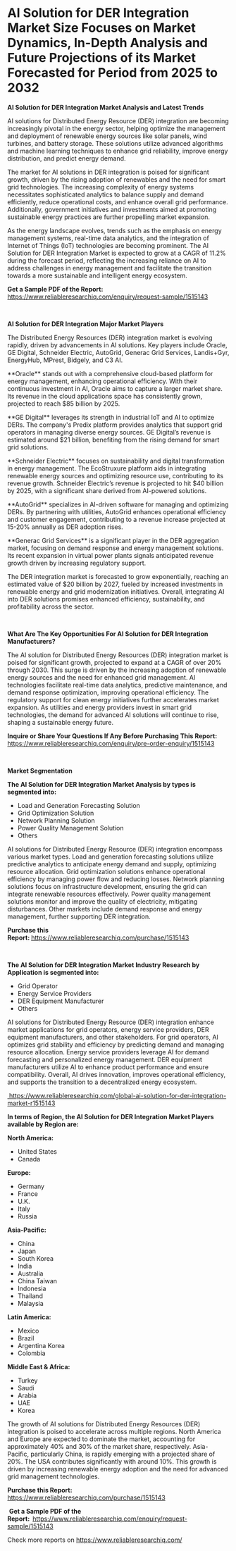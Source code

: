<p><h1>AI Solution for DER Integration Market Size Focuses on Market Dynamics, In-Depth Analysis and Future Projections of its Market Forecasted for Period from 2025 to 2032</h1></p><p><strong>AI Solution for DER Integration Market Analysis and Latest Trends</strong></p>
<p><p>AI solutions for Distributed Energy Resource (DER) integration are becoming increasingly pivotal in the energy sector, helping optimize the management and deployment of renewable energy sources like solar panels, wind turbines, and battery storage. These solutions utilize advanced algorithms and machine learning techniques to enhance grid reliability, improve energy distribution, and predict energy demand. </p><p>The market for AI solutions in DER integration is poised for significant growth, driven by the rising adoption of renewables and the need for smart grid technologies. The increasing complexity of energy systems necessitates sophisticated analytics to balance supply and demand efficiently, reduce operational costs, and enhance overall grid performance. Additionally, government initiatives and investments aimed at promoting sustainable energy practices are further propelling market expansion.</p><p>As the energy landscape evolves, trends such as the emphasis on energy management systems, real-time data analytics, and the integration of Internet of Things (IoT) technologies are becoming prominent. The AI Solution for DER Integration Market is expected to grow at a CAGR of 11.2% during the forecast period, reflecting the increasing reliance on AI to address challenges in energy management and facilitate the transition towards a more sustainable and intelligent energy ecosystem.</p></p>
<p><strong>Get a Sample PDF of the Report:&nbsp;</strong> <a href="https://www.reliableresearchiq.com/enquiry/request-sample/1515143?utm_campaign=2821&utm_medium=2&utm_source=Github&utm_content=ia&utm_term=11032025&utm_id=ai-solution-for-der-integration">https://www.reliableresearchiq.com/enquiry/request-sample/1515143</a></p>
<p>&nbsp;</p>
<p><strong>AI Solution for DER Integration Major Market Players</strong></p>
<p><p>The Distributed Energy Resources (DER) integration market is evolving rapidly, driven by advancements in AI solutions. Key players include Oracle, GE Digital, Schneider Electric, AutoGrid, Generac Grid Services, Landis+Gyr, EnergyHub, MPrest, Bidgely, and C3 AI.</p><p>**Oracle** stands out with a comprehensive cloud-based platform for energy management, enhancing operational efficiency. With their continuous investment in AI, Oracle aims to capture a larger market share. Its revenue in the cloud applications space has consistently grown, projected to reach $85 billion by 2025.</p><p>**GE Digital** leverages its strength in industrial IoT and AI to optimize DERs. The company's Predix platform provides analytics that support grid operators in managing diverse energy sources. GE Digital’s revenue is estimated around $21 billion, benefiting from the rising demand for smart grid solutions.</p><p>**Schneider Electric** focuses on sustainability and digital transformation in energy management. The EcoStruxure platform aids in integrating renewable energy sources and optimizing resource use, contributing to its revenue growth. Schneider Electric’s revenue is projected to hit $40 billion by 2025, with a significant share derived from AI-powered solutions.</p><p>**AutoGrid** specializes in AI-driven software for managing and optimizing DERs. By partnering with utilities, AutoGrid enhances operational efficiency and customer engagement, contributing to a revenue increase projected at 15-20% annually as DER adoption rises.</p><p>**Generac Grid Services** is a significant player in the DER aggregation market, focusing on demand response and energy management solutions. Its recent expansion in virtual power plants signals anticipated revenue growth driven by increasing regulatory support.</p><p>The DER integration market is forecasted to grow exponentially, reaching an estimated value of $20 billion by 2027, fueled by increased investments in renewable energy and grid modernization initiatives. Overall, integrating AI into DER solutions promises enhanced efficiency, sustainability, and profitability across the sector.</p></p>
<p>&nbsp;</p>
<p><strong>What Are The Key Opportunities For AI Solution for DER Integration Manufacturers?</strong></p>
<p><p>The AI solution for Distributed Energy Resources (DER) integration market is poised for significant growth, projected to expand at a CAGR of over 20% through 2030. This surge is driven by the increasing adoption of renewable energy sources and the need for enhanced grid management. AI technologies facilitate real-time data analytics, predictive maintenance, and demand response optimization, improving operational efficiency. The regulatory support for clean energy initiatives further accelerates market expansion. As utilities and energy providers invest in smart grid technologies, the demand for advanced AI solutions will continue to rise, shaping a sustainable energy future.</p></p>
<p><strong>Inquire or Share Your Questions If Any Before Purchasing This Report:</strong> <a href="https://www.reliableresearchiq.com/enquiry/pre-order-enquiry/1515143?utm_campaign=2821&utm_medium=2&utm_source=Github&utm_content=ia&utm_term=11032025&utm_id=ai-solution-for-der-integration">https://www.reliableresearchiq.com/enquiry/pre-order-enquiry/1515143</a></p>
<p>&nbsp;</p>
<p><strong>Market Segmentation</strong></p>
<p><strong>The AI Solution for DER Integration Market Analysis by types is segmented into:</strong></p>
<p><ul><li>Load and Generation Forecasting Solution</li><li>Grid Optimization Solution</li><li>Network Planning Solution</li><li>Power Quality Management Solution</li><li>Others</li></ul></p>
<p><p>AI solutions for Distributed Energy Resource (DER) integration encompass various market types. Load and generation forecasting solutions utilize predictive analytics to anticipate energy demand and supply, optimizing resource allocation. Grid optimization solutions enhance operational efficiency by managing power flow and reducing losses. Network planning solutions focus on infrastructure development, ensuring the grid can integrate renewable resources effectively. Power quality management solutions monitor and improve the quality of electricity, mitigating disturbances. Other markets include demand response and energy management, further supporting DER integration.</p></p>
<p><strong>Purchase this Report:&nbsp;</strong><a href="https://www.reliableresearchiq.com/purchase/1515143?utm_campaign=2821&utm_medium=2&utm_source=Github&utm_content=ia&utm_term=11032025&utm_id=ai-solution-for-der-integration">https://www.reliableresearchiq.com/purchase/1515143</a></p>
<p>&nbsp;</p>
<p><strong>The AI Solution for DER Integration Market Industry Research by Application is segmented into:</strong></p>
<p><ul><li>Grid Operator</li><li>Energy Service Providers</li><li>DER Equipment Manufacturer</li><li>Others</li></ul></p>
<p><p>AI solutions for Distributed Energy Resource (DER) integration enhance market applications for grid operators, energy service providers, DER equipment manufacturers, and other stakeholders. For grid operators, AI optimizes grid stability and efficiency by predicting demand and managing resource allocation. Energy service providers leverage AI for demand forecasting and personalized energy management. DER equipment manufacturers utilize AI to enhance product performance and ensure compatibility. Overall, AI drives innovation, improves operational efficiency, and supports the transition to a decentralized energy ecosystem.</p></p>
<p><a href="https://www.reliableresearchiq.com/global-ai-solution-for-der-integration-market-r1515143?utm_campaign=2821&utm_medium=2&utm_source=Github&utm_content=ia&utm_term=11032025&utm_id=ai-solution-for-der-integration">&nbsp;https://www.reliableresearchiq.com/global-ai-solution-for-der-integration-market-r1515143</a></p>
<p><strong>In terms of Region, the AI Solution for DER Integration Market Players available by Region are:</strong></p>
<p>
    <p> <strong> North America: </strong>
        <ul>
            <li>United States</li>
            <li>Canada</li>
        </ul>
        </p> 
    <p> <strong> Europe: </strong>
        <ul>
            <li>Germany</li>
            <li>France</li>
            <li>U.K.</li>
            <li>Italy</li>
            <li>Russia</li>
        </ul>
        </p> 
    <p> <strong> Asia-Pacific: </strong>
        <ul>
            <li>China</li>
            <li>Japan</li>
            <li>South Korea</li>
            <li>India</li>
            <li>Australia</li>
            <li>China Taiwan</li>
            <li>Indonesia</li>
            <li>Thailand</li>
            <li>Malaysia</li>
        </ul>
        </p> 
    <p> <strong> Latin America: </strong>
        <ul>
            <li>Mexico</li>
            <li>Brazil</li>
            <li>Argentina Korea</li>
            <li>Colombia</li>
        </ul>
        </p> 
    <p> <strong> Middle East & Africa: </strong>
        <ul>
            <li>Turkey</li>
            <li>Saudi</li>
            <li>Arabia</li>
            <li>UAE</li>
            <li>Korea</li>
        </ul>
    </p>
    </p>
<p><p>The growth of AI solutions for Distributed Energy Resources (DER) integration is poised to accelerate across multiple regions. North America and Europe are expected to dominate the market, accounting for approximately 40% and 30% of the market share, respectively. Asia-Pacific, particularly China, is rapidly emerging with a projected share of 20%. The USA contributes significantly with around 10%. This growth is driven by increasing renewable energy adoption and the need for advanced grid management technologies.</p></p>
<p><strong>Purchase this Report: </strong><a href="https://www.reliableresearchiq.com/purchase/1515143?utm_campaign=2821&utm_medium=2&utm_source=Github&utm_content=ia&utm_term=11032025&utm_id=ai-solution-for-der-integration">https://www.reliableresearchiq.com/purchase/1515143</a></p>
<p>&nbsp;<strong>Get a Sample PDF of the Report:&nbsp;&nbsp;</strong><a href="https://www.reliableresearchiq.com/enquiry/request-sample/1515143?utm_campaign=2821&utm_medium=2&utm_source=Github&utm_content=ia&utm_term=11032025&utm_id=ai-solution-for-der-integration">https://www.reliableresearchiq.com/enquiry/request-sample/1515143</a></p>
<p><strong></strong></p>
<p>Check more reports on <a href="https://www.reliableresearchiq.com/?utm_campaign=2821&utm_medium=2&utm_source=Github&utm_content=ia&utm_term=11032025&utm_id=ai-solution-for-der-integration">https://www.reliableresearchiq.com/</a></p>